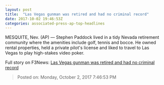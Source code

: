 ```yaml
---
layout: post
title:  "Las Vegas gunman was retired and had no criminal record"
date: 2017-10-02 19:46:53Z
categories: associated-press-ap-top-headlines
---
```


MESQUITE, Nev. (AP) — Stephen Paddock lived in a tidy Nevada retirement community where the amenities include golf, tennis and bocce. He owned rental properties, held a private pilot's license and liked to travel to Las Vegas to play high-stakes video poker.


Full story on F3News: [Las Vegas gunman was retired and had no criminal record](http://www.f3nws.com/n/2ajzrC)

> Posted on: Monday, October 2, 2017 7:46:53 PM
